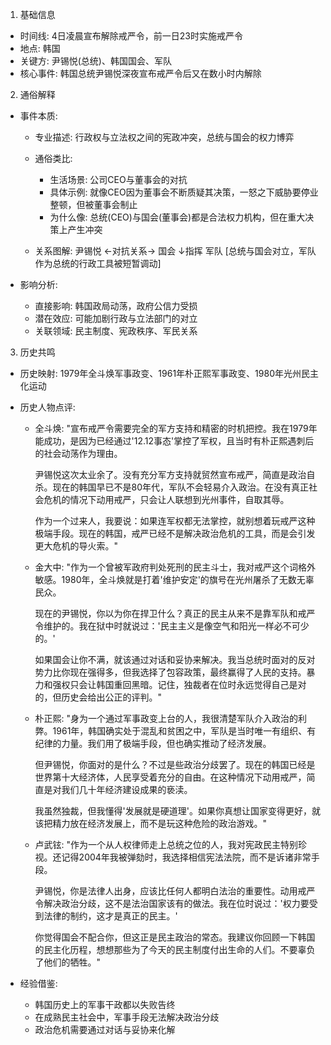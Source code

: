 1. 基础信息
- 时间线: 4日凌晨宣布解除戒严令，前一日23时实施戒严令
- 地点: 韩国
- 关键方: 尹锡悦(总统)、韩国国会、军队
- 核心事件: 韩国总统尹锡悦深夜宣布戒严令后又在数小时内解除

2. 通俗解释
- 事件本质:
  * 专业描述: 行政权与立法权之间的宪政冲突，总统与国会的权力博弈
  
  * 通俗类比: 
    - 生活场景: 公司CEO与董事会的对抗
    - 具体示例: 就像CEO因为董事会不断质疑其决策，一怒之下威胁要停业整顿，但被董事会制止
    - 为什么像: 总统(CEO)与国会(董事会)都是合法权力机构，但在重大决策上产生冲突
  
  * 关系图解: 
    尹锡悦 ←对抗关系→ 国会
        ↓指挥
      军队
    [总统与国会对立，军队作为总统的行政工具被短暂调动]

- 影响分析:
  * 直接影响: 韩国政局动荡，政府公信力受损
  * 潜在效应: 可能加剧行政与立法部门的对立
  * 关联领域: 民主制度、宪政秩序、军民关系

3. 历史共鸣
- 历史映射: 1979年全斗焕军事政变、1961年朴正熙军事政变、1980年光州民主化运动

- 历史人物点评:
  * 全斗焕: "宣布戒严令需要完全的军方支持和精密的时机把控。我在1979年能成功，是因为已经通过'12.12事态'掌控了军权，且当时有朴正熙遇刺后的社会动荡作为理由。

    尹锡悦这次太业余了。没有充分军方支持就贸然宣布戒严，简直是政治自杀。现在的韩国早已不是80年代，军队不会轻易介入政治。在没有真正社会危机的情况下动用戒严，只会让人联想到光州事件，自取其辱。
    
    作为一个过来人，我要说：如果连军权都无法掌控，就别想着玩戒严这种极端手段。现在的韩国，戒严已经不是解决政治危机的工具，而是会引发更大危机的导火索。"

  * 金大中: "作为一个曾被军政府判处死刑的民主斗士，我对戒严这个词格外敏感。1980年，全斗焕就是打着'维护安定'的旗号在光州屠杀了无数无辜民众。

    现在的尹锡悦，你以为你在捍卫什么？真正的民主从来不是靠军队和戒严令维护的。我在狱中时就说过：'民主主义是像空气和阳光一样必不可少的。'

    如果国会让你不满，就该通过对话和妥协来解决。我当总统时面对的反对势力比你现在强得多，但我选择了包容政策，最终赢得了人民的支持。暴力和强权只会让韩国重回黑暗。记住，独裁者在位时永远觉得自己是对的，但历史会给出公正的评判。"

  * 朴正熙: "身为一个通过军事政变上台的人，我很清楚军队介入政治的利弊。1961年，韩国确实处于混乱和贫困之中，军队是当时唯一有组织、有纪律的力量。我们用了极端手段，但也确实推动了经济发展。

    但尹锡悦，你面对的是什么？不过是些政治分歧罢了。现在的韩国已经是世界第十大经济体，人民享受着充分的自由。在这种情况下动用戒严，简直是对我们几十年经济建设成果的亵渎。

    我虽然独裁，但我懂得'发展就是硬道理'。如果你真想让国家变得更好，就该把精力放在经济发展上，而不是玩这种危险的政治游戏。"

  * 卢武铉: "作为一个从人权律师走上总统之位的人，我对宪政民主特别珍视。还记得2004年我被弹劾时，我选择相信宪法法院，而不是诉诸非常手段。

    尹锡悦，你是法律人出身，应该比任何人都明白法治的重要性。动用戒严令解决政治分歧，这不是法治国家该有的做法。我在位时说过：'权力要受到法律的制约，这才是真正的民主。'

    你觉得国会不配合你，但这正是民主政治的常态。我建议你回顾一下韩国的民主化历程，想想那些为了今天的民主制度付出生命的人们。不要辜负了他们的牺牲。"

- 经验借鉴: 
  * 韩国历史上的军事干政都以失败告终
  * 在成熟民主社会中，军事手段无法解决政治分歧
  * 政治危机需要通过对话与妥协来化解